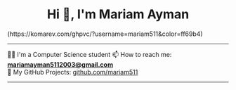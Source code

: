 <h1 align="center">Hi 👋, I'm Mariam Ayman</h1>
(https://komarev.com/ghpvc/?username=mariam511&color=ff69b4)


---

👩‍💻 I'm a Computer Science student 
📫 How to reach me: **mariamayman5112003@gmail.com**  
🔗 My GitHub Projects: [github.com/mariam511](https://github.com/mariam511)

---

<!-- Optional: GitHub Stats -->
<!--
<p align="center">
  <img src="https://github-readme-stats.vercel.app/api?username=mariam511&show_icons=true&theme=tokyonight" />
</p>
-->

